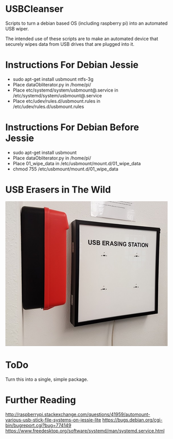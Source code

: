 USBCleanser
===========

Scripts to turn a debian based OS (including raspberry pi) into an automated USB wiper.

The intended use of these scripts are to make an automated device that securely wipes data from USB drives that are plugged into it.

Instructions For Debian Jessie
============

 - sudo apt-get install usbmount ntfs-3g
 - Place dataObliterator.py in /home/pi/
 - Place etc/systemd/system/usbmount@.service in /etc/systemd/system/usbmount@.service
 - Place etc/udev/rules.d/usbmount.rules in /etc/udev/rules.d/usbmount.rules


Instructions For Debian Before Jessie
============

 - sudo apt-get install usbmount
 - Place dataObliterator.py in /home/pi/
 - Place 01_wipe_data in /etc/usbmount/mount.d/01_wipe_data
 - chmod 755 /etc/usbmount/mount.d/01_wipe_data
 
USB Erasers in The Wild
============
![USB Eraser at CRC](/wild/crc_usb_erasing_station.jpg?raw=true "USB Eraser at CRC")

ToDo
====

Turn this into a single, simple package.

Further Reading
============
http://raspberrypi.stackexchange.com/questions/41959/automount-various-usb-stick-file-systems-on-jessie-lite
https://bugs.debian.org/cgi-bin/bugreport.cgi?bug=774149
https://www.freedesktop.org/software/systemd/man/systemd.service.html
